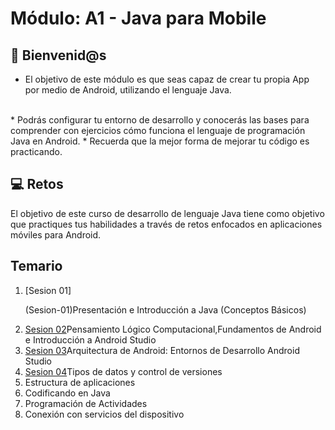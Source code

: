 # Módulo: A1 - Java para Mobile

## 👋 Bienvenid@s
 - El objetivo de este módulo es que seas capaz de crear tu propia App por medio de Android, utilizando el lenguaje Java.
 <br>
* Podrás configurar tu entorno de desarrollo y conocerás las bases para comprender con ejercicios cómo funciona el lenguaje de programación Java en Android. 
* Recuerda que la mejor forma de mejorar tu código es practicando.

## 💻 Retos

El objetivo de este curso de desarrollo de lenguaje Java tiene como objetivo que practiques tus habilidades a través de retos enfocados en aplicaciones móviles para Android. 

## Temario

1. [Sesion 01]<p>(Sesion-01)Presentación e Introducción a Java (Conceptos Básicos)
2. [Sesion 02](Sesion-02)Pensamiento Lógico Computacional,Fundamentos de Android e Introducción a Android Studio
3. [Sesion 03](Sesion-03)Arquitectura de Android: Entornos de Desarrollo Android Studio
4. [Sesion 04](Sesion-04)Tipos de datos y control de versiones
5. Estructura de aplicaciones
6. Codificando en Java
7. Programación de Actividades
8. Conexión con servicios del dispositivo